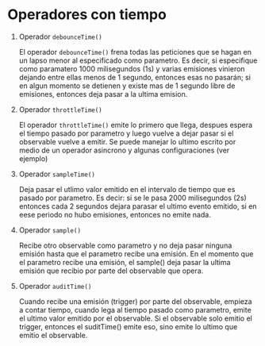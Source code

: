 # Operadores con tiempo

1. Operador `debounceTime()`

    El operador `debounceTime()` frena todas las peticiones que se hagan en un lapso menor al especificado como parametro. Es decir, si especifique como paramatero 1000 milisegundos (1s) y varias emisiones vinieron dejando entre ellas menos de 1 segundo, entonces esas no pasarán; si en algun momento se detienen y existe mas de 1 segundo libre de emisiones, entonces deja pasar a la ultima emision.  


2. Operador `throttleTime()`

    El operador `throttleTime()` emite lo primero que llega, despues espera el tiempo pasado por parametro y luego vuelve a dejar pasar si el observable vuelve a emitir. Se puede manejar lo ultimo escrito por medio de un operador asincrono y algunas configuraciones (ver ejemplo)  


3. Operador `sampleTime()`

    Deja pasar el utlimo valor emitido en el intervalo de tiempo que es pasado por parametro. Es decir: si se le pasa 2000 milisegundos (2s) entonces cada 2 segundos dejara parasar el ultimo evento emitido, si en eese periodo no hubo emisiones, entonces no emite nada.


4. Operador `sample()`

    Recibe otro observable como parametro y no deja pasar ninguna emisión hasta que el parametro recibe una emisión. En el momento que el parametro recibe una emisión, el sample() deja pasar la ultima emisión que recibio por parte del observable que opera.


5. Operador `auditTime()`

    Cuando recibe una emisión (trigger) por parte del observable, empieza a contar tiempo, cuando lega al tiempo pasado como parametro, emite el ultimo valor emitido por el observable. Si el observable solo emitio el trigger, entonces el suditTime() emite eso, sino emite lo ultimo que emitio el observable.